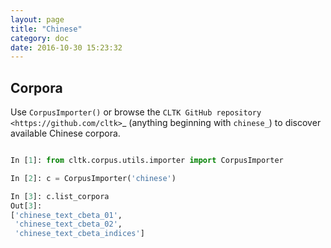 ```yaml
---
layout: page
title: "Chinese"
category: doc
date: 2016-10-30 15:23:32
---
```


## Corpora

Use ``CorpusImporter()`` or browse the `CLTK GitHub repository <https://github.com/cltk>`_ (anything beginning with ``chinese_``) to discover available Chinese corpora.

``` python

In [1]: from cltk.corpus.utils.importer import CorpusImporter

In [2]: c = CorpusImporter('chinese')

In [3]: c.list_corpora
Out[3]:
['chinese_text_cbeta_01',
 'chinese_text_cbeta_02',
 'chinese_text_cbeta_indices']
```
